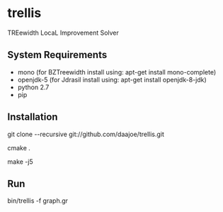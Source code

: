 # trellis
TREewidth LocaL Improvement Solver

## System Requirements
- mono (for BZTreewidth install using: apt-get install mono-complete)
- openjdk-5 (for Jdrasil install using: apt-get install openjdk-8-jdk)
- python 2.7
- pip

## Installation
git clone --recursive git://github.com/daajoe/trellis.git

cmake .

make -j5

## Run
bin/trellis -f graph.gr
